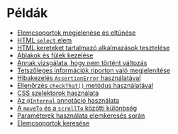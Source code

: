 # Példák

- [Elemcsoportok megjelenése és eltűnése][EXAMPLE_PAGE_IS_LOADED]
- [HTML `select` elem][EXAMPLE_SELECT]
- [HTML kereteket tartalmazó alkalmazások tesztelése][EXAMPLE_FRAMES]
- [Ablakok és fülek kezelése][EXAMPLE_WINDOW_HANDLING]
- [Annak vizsgálata, hogy nem történt változás][EXAMPLE_NO_CHANGE]
- [Tetszőleges információk riporton való megjelenítése][EXAMPLE_OUTPUT]
- [Hibakezelés `AssertionError` használatával][EXAMPLE_ASSERTION_ERROR]
- [Ellenőrzés `checkThat()` metódus használatával][EXAMPLE_CHECKTHAT]
- [CSS szelektorok használata][EXAMPLE_CSS_SELECTOR]
- [Az `@Internal` annotáció használata][EXAMPLE_INTERNAL]
- [A `moveTo` és a `scrollTo` közötti különbség][EXAMPLE_MOVETO_VS_SCROLLTO]
- [Paraméterek használata elemkeresés során][EXAMPLE_PARAMETER]
- [Elemcsoportok keresése][EXAMPLE_WEBELEMENTS]

[EXAMPLE_NO_CHANGE]: #documentation?id=EXAMPLE_NO_CHANGE
[EXAMPLE_PAGE_IS_LOADED]: #documentation?id=EXAMPLE_PAGE_IS_LOADED
[EXAMPLE_SELECT]: #documentation?id=EXAMPLE_SELECT
[EXAMPLE_WINDOW_HANDLING]: #documentation?id=EXAMPLE_WINDOW_HANDLING
[EXAMPLE_FRAMES]: #documentation?id=EXAMPLE_FRAMES
[EXAMPLE_OUTPUT]: #documentation?id=EXAMPLE_OUTPUT
[EXAMPLE_ASSERTION_ERROR]: #documentation?id=EXAMPLE_ASSERTION_ERROR
[EXAMPLE_CHECKTHAT]: #documentation?id=EXAMPLE_CHECKTHAT
[EXAMPLE_CSS_SELECTOR]: #documentation?id=EXAMPLE_CSS_SELECTOR
[EXAMPLE_INTERNAL]: #documentation?id=EXAMPLE_INTERNAL
[EXAMPLE_MOVETO_VS_SCROLLTO]: #documentation?id=EXAMPLE_MOVETO_VS_SCROLLTO
[EXAMPLE_PARAMETER]: #documentation?id=EXAMPLE_PARAMETER
[EXAMPLE_WEBELEMENTS]: #documentation?id=EXAMPLE_WEBELEMENTS
